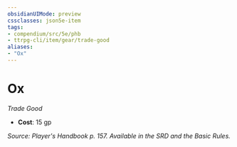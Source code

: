```yaml
---
obsidianUIMode: preview
cssclasses: json5e-item
tags:
- compendium/src/5e/phb
- ttrpg-cli/item/gear/trade-good
aliases: 
- "Ox"
---
```

# Ox
*Trade Good*  

- **Cost**: 15 gp

*Source: Player's Handbook p. 157. Available in the SRD and the Basic Rules.*